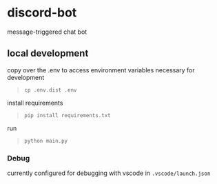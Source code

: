 # discord-bot
message-triggered chat bot

## local development
copy over the .env to access environment variables necessary for development

>```cp .env.dist .env```

install requirements

>```pip install requirements.txt```

run

>```python main.py```


### Debug
currently configured for debugging with vscode in `.vscode/launch.json`